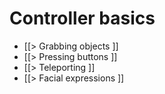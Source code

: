 # Controller basics

* [[> Grabbing objects ]]
* [[> Pressing buttons ]]
* [[> Teleporting ]]
* [[> Facial expressions ]]
